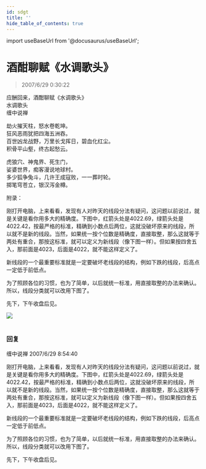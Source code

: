 ```yaml
---
id: sdgt
title: ''
hide_table_of_contents: true
---
```


import useBaseUrl from '@docusaurus/useBaseUrl';

# 酒酣聊赋《水调歌头》

> 2007/6/29 0:30:22
<div style={{color: '#FF0000', fontWeight: '500'}}>
应酬回来，酒酣聊赋《水调歌头》
</div>

<div style={{color: '#FF0000', fontSize: '56px', fontWeight: '500', textAlign: 'center', lineHeight: '150%'}}>
水调歌头
</div>

<div style={{ color: '#FF0000', fontSize: '32px', fontWeight: '500', textAlign: 'center', lineHeight: '200%', marginBottom: '10px'}}>
缠中说禅
</div>

<div style={{color: '#FF0000', fontSize: '24px', fontWeight: '500', textAlign: 'center', lineHeight: '150%', marginBottom: '30px'}}>

劫火摧天柱，怒水卷乾坤。<br/>
狂风恶雨犹把四海五洲吞。<br/>
百世凶龙战野，万里长戈挥日，碧血化红尘。<br/>
积骨平山壑，终古起愁云。 
 
虎狼穴、神鬼界、死生门，<br/>
娑婆世界，痴客漫说地球村。<br/>
多少狐争兔斗，几许王成寇败，一一葬时轮。<br/>
掷笔穹苍立，银汉泻金樽。
</div>

<div style={{color: '#FF0000', fontSize: 'x-large', fontWeight: '500', textAlign: 'left', lineHeight: '150%', marginBottom: '30px'}}>

附录：
 
刚打开电脑，上来看看，发现有人对昨天的线段分法有疑问，这问题以前说过，就是关键是看你用多大的精确度。下图中，红箭头处是4022.69，绿箭头处是4022.42，按最严格的标准，精确到小数点后两位，这就没破坏原来的线段，所以就不是新的线段。当然，如果统一按个位数是精确度，直接取整，那么这就等于两处有重合，那按这标准，就可以定义为新线段（像下图一样）。但如果按四舍五入，那前面是4023，后面是4022，就不能这样定义了。
 
新线段的一个最重要标准就是一定要破坏老线段的结构，例如下跌的线段，后高点一定低于前低点。
 
为了照顾各位的习惯，也为了简单，以后就统一标准，用直接取整的办法来确认。所以，线段分类就可以改用下图了。
 
先下，下午收盘后见。
</div>

<div style={{textAlign: 'left'}}>
<img src={useBaseUrl('/img/poems/sdgt/1.jpeg')} /><br/><br/>
</div>

### 回复

<div class='blog-comment'>
<span class='blog-comment-chan'>缠中说禅</span> 2007/6/29 8:54:40<br/>

刚打开电脑，上来看看，发现有人对昨天的线段分法有疑问，这问题以前说过，就是关键是看你用多大的精确度。下图中，红箭头处是4022.69，绿箭头处是4022.42，按最严格的标准，精确到小数点后两位，这就没破坏原来的线段，所以就不是新的线段。当然，如果统一按个位数是精确度，直接取整，那么这就等于两处有重合，那按这标准，就可以定义为新线段（像下图一样）。但如果按四舍五入，那前面是4023，后面是4022，就不能这样定义了。
 
新线段的一个最重要标准就是一定要破坏老线段的结构，例如下跌的线段，后高点一定低于前低点。
 
为了照顾各位的习惯，也为了简单，以后就统一标准，用直接取整的办法来确认。所以，线段分类就可以改用下图了。
 
先下，下午收盘后见。
</div>